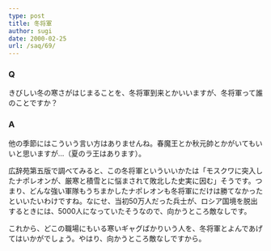 ```yaml
---
type: post
title: 冬将軍
author: sugi
date: 2000-02-25
url: /saq/69/
---
```

### Q 

きびしい冬の寒さがはじまることを、冬将軍到来とかいいますが、冬将軍って誰のことですか？

### A 

他の季節にはこういう言い方はありませんね。春魔王とか秋元帥とかがいてもいいと思いますが&hellip;（夏のラ王はあります）。

広辞苑第五版で調べてみると、この冬将軍といういいかたは「モスクワに突入したナポレオンが、厳寒と積雪とに悩まされて敗北した史実に因む」そうです。つまり、どんな強い軍隊もうちまかしたナポレオンも冬将軍にだけは勝てなかったといいたいわけですね。なにせ、当初50万人だった兵士が、ロシア国境を脱出するときには、5000人になっていたそうなので、向かうところ敵なしです。

これから、どこの職場にもいる寒いギャグばかりいう人を、冬将軍とよんであげてはいかがでしょう。やはり、向かうところ敵なしですから。
